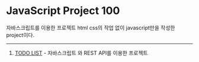 # JavaScript Project 100
자바스크립트를 이용한 프로젝트 html css의 작업 없이 javascript만을 작성한 project이다.

<hr/>

1. [TODO LIST](https://github.com/chanooda/javascript_project_100/tree/main/1.TODO-LIST) - 자바스크립트 와 REST API를 이용한 프로젝트
